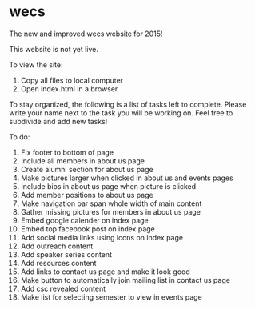 # wecs
The new and improved wecs website for 2015!

This website is not yet live.

To view the site:
  1. Copy all files to local computer
  2. Open index.html in a browser
  
To stay organized, the following is a list of tasks left to complete.
Please write your name next to the task you will be working on. Feel free to subdivide and add new tasks!

To do:
  1. Fix footer to bottom of page
  2. Include all members in about us page
  3. Create alumni section for about us page
  4. Make pictures larger when clicked in about us and events pages
  5. Include bios in about us page when picture is clicked
  6. Add member positions to about us page
  7. Make navigation bar span whole width of main content
  8. Gather missing pictures for members in about us page
  9. Embed google calender on index page
  10. Embed top facebook post on index page
  11. Add social media links using icons on index page
  12. Add outreach content
  13. Add speaker series content
  14. Add resources content
  15. Add links to contact us page and make it look good
  16. Make button to automatically join mailing list in contact us page
  17. Add csc revealed content
  18. Make list for selecting semester to view in events page
